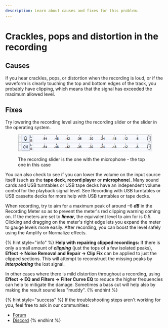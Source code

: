 ```yaml
---
description: Learn about causes and fixes for this problem.
---
```


# Crackles, pops and distortion in the recording

## Causes

If you hear crackles, pops, or distortion when the recording is loud, or if the waveform is clearly touching the top and bottom edges of the track, you probably have clipping, which means that the signal has exceeded the maximum allowed level.

## Fixes

Try lowering the recording level using the recording slider or the slider in the operating system.&#x20;

<figure><img src="../../.gitbook/assets/Recording and Playback Meter Toolbar.png" alt=""><figcaption><p>The recording slider is the one with the microphone - the top one in this case</p></figcaption></figure>

You can also check to see if you can lower the volume on the input source itself (such as the **tape deck**, **record player** or **microphone**). Many sound cards and USB turntables or USB tape decks have an independent volume control for the playback signal level. See Recording with USB turntables or USB cassette decks for more help with USB turntables or tape decks.

When recording, try to aim for a maximum peak of around –6 _**dB**_ in the Recording Meter so as to prevent the meter's red clipping warning coming on. If the meters are set to _**linear**_, the equivalent level to aim for is 0.5. Clicking and dragging on the meter's right edge lets you expand the meter to gauge levels more easily. After recording, you can boost the level safely using the Amplify or Normalize effects.

{% hint style="info" %}
**Help with repairing clipped recordings:** If there is only a small amount of _**clipping**_ (just the tops of a few isolated peaks), **Effect -> Noise Removal and Repair -> Clip Fix** can be applied to just the clipped sections. This will attempt to reconstruct the missing peaks by _**interpolating**_ the lost signal.&#x20;

In other cases where there is mild distortion throughout a recording, using **Effect -> EQ and Filters -> Filter Curve EQ** to reduce the higher frequencies can help to mitigate the damage. Sometimes a bass cut will help also by making the result sound less "muddy".
{% endhint %}

{% hint style="success" %}
If the troubleshooting steps aren't working for you, feel free to ask in our communities:&#x20;

* [Forum](https://forum.audacityteam.org/)
* [Discord](https://discord.gg/audacity)
{% endhint %}
